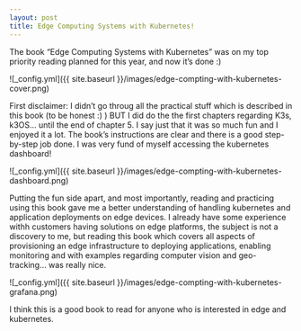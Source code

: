 ```yaml
---
layout: post
title: Edge Computing Systems with Kubernetes!
---
```

The book “Edge Computing Systems with Kubernetes” was on my top priority reading planned for this year, and now it’s done :)

![_config.yml]({{ site.baseurl }}/images/edge-compting-with-kubernetes-cover.png)

First disclaimer: I didn’t go throug all the practical stuff which is described in this book (to be honest :) ) BUT I did do the the first chapters regarding K3s, k3OS… until the end of chapter 5. I say just that it was so much fun and I enjoyed it a lot. The book’s instructions are clear and there is a good step-by-step job done. I was very fund of myself accessing the kubernetes dashboard!

![_config.yml]({{ site.baseurl }}/images/edge-compting-with-kubernetes-dashboard.png)

Putting the fun side apart, and most importantly, reading and practicing using this book gave me a better understanding of handling kubernetes and application deployments on edge devices. I already have some experience withh customers having solutions on edge platforms, the subject is not a discovery to me, but reading this book which covers all aspects of provisioning an edge infrastructure to deploying applications, enabling monitoring and with examples regarding computer vision and geo-tracking… was really nice.

![_config.yml]({{ site.baseurl }}/images/edge-compting-with-kubernetes-grafana.png)

I think this is a good book to read for anyone who is interested in edge and kubernetes.
